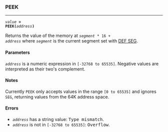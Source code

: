 ### PEEK
***
<code><var>value</var> <b>= PEEK(</b><var>address</var><b>)</b></code>

Returns the value of the memory at  <code><var>segment</var> \* 16 + <var>address</var></code> where <code><var>segment</var></code> 
is the current segment set with [DEF SEG](#DEF-SEG).

#### Parameters
<code><var>address</var></code> is a numeric expression in `[-32768 to 65535]`. Negative values are 
interpreted as their two's complement.

#### Notes
Currently `PEEK` only accepts values in the range `[0 to 65535]` and ignores `SEG`, 
returning values from the 64K address space.

#### Errors
* <code><var>address</var></code> has a string value: <samp>Type mismatch</samp>.
* <code><var>address</var></code> is not in `[-32768 to 65535]`: <samp>Overflow</samp>.
